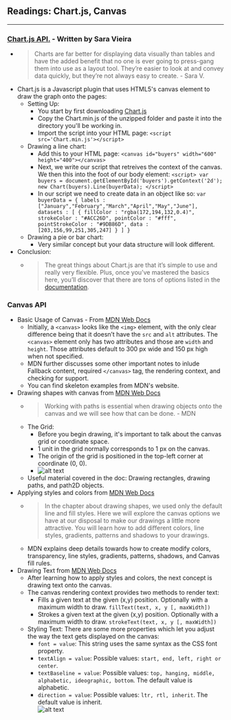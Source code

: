 ## Readings: Chart.js, Canvas
***

### [Chart.js API.](https://www.webdesignerdepot.com/2013/11/easily-create-stunning-animated-charts-with-chart-js/) - Written by Sara Vieira

- > Charts are far better for displaying data visually than tables and have the added benefit that no one is ever going to press-gang them into use as a layout tool. They’re easier to look at and convey data quickly, but they’re not always easy to create. - Sara V.
- Chart.js is a Javascript plugin that uses HTML5's canvas element to draw the graph onto the pages:
  - Setting Up:
    - You start by first downloading [Chart.js](https://github.com/nnnick/Chart.js)
    - Copy the Chart.min.js of the unzipped folder and paste it into the directory you'll be working in.
    - Import the script into your HTML page: `<script src='Chart.min.js'></script>`
  - Drawing a line chart:
    - Add this to your HTML page: `<canvas id="buyers" width="600" height="400"></canvas>`
    - Next, we write our script that retreives the context of the canvas. We then this into the foot of our body element: `<script>
    var buyers = document.getElementById('buyers').getContext('2d');
    new Chart(buyers).Line(buyerData);
</script>`
    - In our script we need to create data in an object like so: `var buyerData = {
 labels : ["January","February","March","April","May","June"],
 datasets : [
  {
   fillColor : "rgba(172,194,132,0.4)",
   strokeColor : "#ACC26D",
   pointColor : "#fff",
   pointStrokeColor : "#9DB86D",
   data : [203,156,99,251,305,247]
  }
 ]
}`
  - Drawing a pie or bar chart:
    - Very similar concept but your data structure will look different.
- Conclusion:
  - > The great things about Chart.js are that it’s simple to use and really very flexible. Plus, once you’ve mastered the basics here, you’ll discover that there are tons of options listed in the [documentation](http://www.chartjs.org/docs/).
  
### Canvas API

- Basic Usage of Canvas - From [MDN Web Docs](https://developer.mozilla.org/en-US/docs/Web/API/Canvas_API/Tutorial/Basic_usage)
  - Initially, a `<canvas>` looks like the `<img>` element, with the only clear difference being that it doesn’t have the `src` and `alt` attributes. The `<canvas>` element only has two attributes and those are `width` and `height`. Those attributes default to 300 px wide and 150 px high when not specified.
  - MDN further discusses some other important notes to inlude Fallback content, required `</canvas>` tag, the rendering context, and checking for support.
  - You can find skeleton examples from MDN's website.
- Drawing shapes with canvas from [MDN Web Docs](https://developer.mozilla.org/en-US/docs/Web/API/Canvas_API/Tutorial/Drawing_shapes)
  - > Working with paths is essential when drawing objects onto the canvas and we will see how that can be done. - MDN
  - The Grid:
    - Before you begin drawing, it's important to talk about the canvas grid or coordinate space.
    - 1 unit in the grid normally corresponds to 1 px on the canvas.
    - The origin of the grid is positioned in the top-left corner at coordinate (0, 0).
    - ![alt text](https://developer.mozilla.org/en-US/docs/Web/API/Canvas_API/Tutorial/Drawing_shapes/canvas_default_grid.png)
  - Useful material covered in the doc: Drawing rectangles, drawing paths, and path2D objects.
- Applying styles and colors from [MDN Web Docs](https://developer.mozilla.org/en-US/docs/Web/API/Canvas_API/Tutorial/Applying_styles_and_colors)
  - > In the chapter about drawing shapes, we used only the default line and fill styles. Here we will explore the canvas options we have at our disposal to make our drawings a little more attractive. You will learn how to add different colors, line styles, gradients, patterns and shadows to your drawings.
  - MDN explains deep details towards how to create modify colors, transparency, line styles, gradients, patterns, shadows, and Canvas fill rules.
- Drawing Text from [MDN Web Docs](https://developer.mozilla.org/en-US/docs/Web/API/Canvas_API/Tutorial/Drawing_text)
  - After learning how to apply styles and colors, the next concept is drawing text onto the canvas.
  - The canvas rendering context provides two methods to render text:
    - Fills a given text at the given (x,y) position. Optionally with a maximum width to draw. `fillText(text, x, y [, maxWidth])`
    - Strokes a given text at the given (x,y) position. Optionally with a maximum width to draw. `strokeText(text, x, y [, maxWidth])`
  - Styling Text: There are some more properties which let you adjust the way the text gets displayed on the canvas:
    - `font = value`: This string uses the same syntax as the CSS font property.
    - `textAlign = value`: Possible values: `start, end, left, right or center`.
    - `textBaseline = value`: Possible values: `top, hanging, middle, alphabetic, ideographic, bottom`. The default value is alphabetic.
    - `direction = value`: Possible values: `ltr, rtl, inherit`. The default value is inherit.  
![alt text](https://developer.mozilla.org/en-US/docs/Web/API/Canvas_API/Tutorial/Drawing_text/baselines.png)
